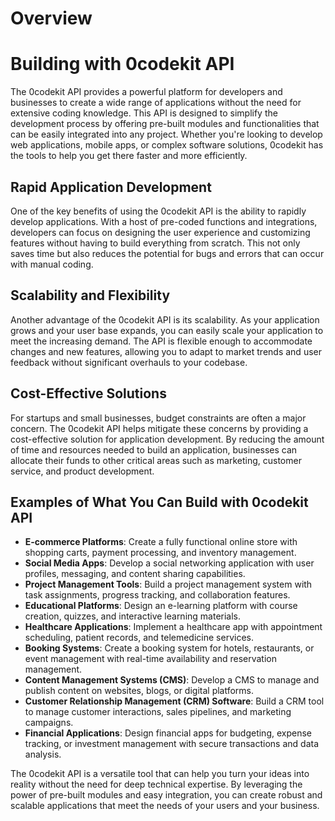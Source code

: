 # Overview

# Building with 0codekit API

The 0codekit API provides a powerful platform for developers and businesses to create a wide range of applications without the need for extensive coding knowledge. This API is designed to simplify the development process by offering pre-built modules and functionalities that can be easily integrated into any project. Whether you're looking to develop web applications, mobile apps, or complex software solutions, 0codekit has the tools to help you get there faster and more efficiently.

## Rapid Application Development

One of the key benefits of using the 0codekit API is the ability to rapidly develop applications. With a host of pre-coded functions and integrations, developers can focus on designing the user experience and customizing features without having to build everything from scratch. This not only saves time but also reduces the potential for bugs and errors that can occur with manual coding.

## Scalability and Flexibility

Another advantage of the 0codekit API is its scalability. As your application grows and your user base expands, you can easily scale your application to meet the increasing demand. The API is flexible enough to accommodate changes and new features, allowing you to adapt to market trends and user feedback without significant overhauls to your codebase.

## Cost-Effective Solutions

For startups and small businesses, budget constraints are often a major concern. The 0codekit API helps mitigate these concerns by providing a cost-effective solution for application development. By reducing the amount of time and resources needed to build an application, businesses can allocate their funds to other critical areas such as marketing, customer service, and product development.

## Examples of What You Can Build with 0codekit API

- **E-commerce Platforms**: Create a fully functional online store with shopping carts, payment processing, and inventory management.
- **Social Media Apps**: Develop a social networking application with user profiles, messaging, and content sharing capabilities.
- **Project Management Tools**: Build a project management system with task assignments, progress tracking, and collaboration features.
- **Educational Platforms**: Design an e-learning platform with course creation, quizzes, and interactive learning materials.
- **Healthcare Applications**: Implement a healthcare app with appointment scheduling, patient records, and telemedicine services.
- **Booking Systems**: Create a booking system for hotels, restaurants, or event management with real-time availability and reservation management.
- **Content Management Systems (CMS)**: Develop a CMS to manage and publish content on websites, blogs, or digital platforms.
- **Customer Relationship Management (CRM) Software**: Build a CRM tool to manage customer interactions, sales pipelines, and marketing campaigns.
- **Financial Applications**: Design financial apps for budgeting, expense tracking, or investment management with secure transactions and data analysis.

The 0codekit API is a versatile tool that can help you turn your ideas into reality without the need for deep technical expertise. By leveraging the power of pre-built modules and easy integration, you can create robust and scalable applications that meet the needs of your users and your business.
